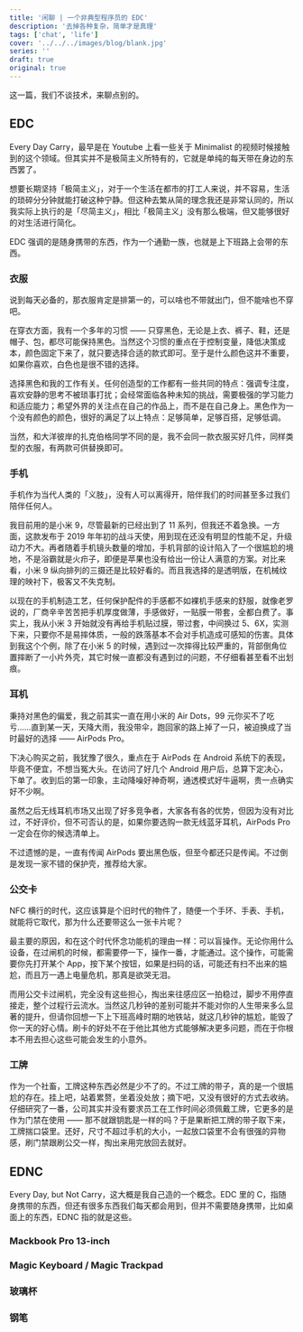 ```yaml
---
title: '闲聊 | 一个非典型程序员的 EDC'
description: '去掉各种复杂，简单才是真理'
tags: ['chat', 'life']
cover: '../../../images/blog/blank.jpg'
series: ''
draft: true
original: true
---
```


这一篇，我们不谈技术，来聊点别的。

## EDC

Every Day Carry，最早是在 Youtube 上看一些关于 Minimalist 的视频时候接触到的这个领域。但其实并不是极简主义所特有的，它就是单纯的每天带在身边的东西罢了。

想要长期坚持「极简主义」，对于一个生活在都市的打工人来说，并不容易，生活的琐碎分分钟就能打破这种宁静。但这种去繁从简的理念我还是非常认同的，所以我实际上执行的是「尽简主义」，相比「极简主义」没有那么极端，但又能够很好的对生活进行简化。

EDC 强调的是随身携带的东西，作为一个通勤一族，也就是上下班路上会带的东西。

### 衣服

说到每天必备的，那衣服肯定是排第一的，可以啥也不带就出门，但不能啥也不穿吧。

在穿衣方面，我有一个多年的习惯 —— 只穿黑色，无论是上衣、裤子、鞋，还是帽子、包，都尽可能保持黑色。当然这个习惯的重点在于控制变量，降低决策成本，颜色固定下来了，就只要选择合适的款式即可。至于是什么颜色这并不重要，如果你喜欢，白色也是很不错的选择。

选择黑色和我的工作有关。任何创造型的工作都有一些共同的特点：强调专注度，喜欢安静的思考不被琐事打扰；会经常面临各种未知的挑战，需要极强的学习能力和适应能力；希望外界的关注点在自己的作品上，而不是在自己身上。黑色作为一个没有颜色的颜色，很好的满足了以上特点：足够简单，足够百搭，足够低调。

当然，和大洋彼岸的扎克伯格同学不同的是，我不会同一款衣服买好几件，同样类型的衣服，有两款可供替换即可。

### 手机

手机作为当代人类的「义肢」，没有人可以离得开，陪伴我们的时间甚至多过我们陪伴任何人。

我目前用的是小米 9，尽管最新的已经出到了 11 系列，但我还不着急换。一方面，这款发布于 2019 年年初的战斗天使，用到现在还没有明显的性能不足，升级动力不大。再者随着手机镜头数量的增加，手机背部的设计陷入了一个很尴尬的境地，不是浴霸就是火疖子，即便是苹果也没有给出一份让人满意的方案。对比来看，小米 9 纵向排列的三摄还是比较好看的。而且我选择的是透明版，在机械纹理的映衬下，极客又不失克制。

以现在的手机制造工艺，任何保护配件的手感都不如裸机手感来的舒服，就像老罗说的，厂商辛辛苦苦把手机厚度做薄，手感做好，一贴膜一带套，全都白费了。事实上，我从小米 3 开始就没有再给手机贴过膜，带过套，中间换过 5、6X，实测下来，只要你不是易摔体质，一般的跌落基本不会对手机造成可感知的伤害。具体到我这个个例，除了在小米 5 的时候，遇到过一次摔得比较严重的，背部倒角位置摔断了一小片外壳，其它时候一直都没有遇到过的问题，不仔细看甚至看不出划痕。

### 耳机

秉持对黑色的偏爱，我之前其实一直在用小米的 Air Dots，99 元你买不了吃亏……直到某一天，天降大雨，我没带伞，跑回家的路上掉了一只，被迫换成了当时最好的选择 —— AirPods Pro。

下决心购买之前，我犹豫了很久，重点在于 AirPods 在 Android 系统下的表现，毕竟不便宜，不想当冤大头。在访问了好几个 Android 用户后，总算下定决心，下单了。收到后的第一印象，主动降噪好神奇啊，通透模式好牛逼啊，贵一点确实好不少啊。

虽然之后无线耳机市场又出现了好多竞争者，大家各有各的优势，但因为没有对比过，不好评价，但不可否认的是，如果你要选购一款无线蓝牙耳机，AirPods Pro 一定会在你的候选清单上。

不过遗憾的是，一直有传闻 AirPods 要出黑色版，但至今都还只是传闻。不过倒是发现一家不错的保护壳，推荐给大家。

### 公交卡

NFC 横行的时代，这应该算是个旧时代的物件了，随便一个手环、手表、手机，就能将它取代，那为什么还要带这么一张卡片呢？

最主要的原因，和在这个时代怀念功能机的理由一样：可以盲操作。无论你用什么设备，在过闸机的时候，都需要停一下，操作一番，才能通过。这个操作，可能需要你先打开某个 App，按下某个按钮，如果是扫码的话，可能还有扫不出来的尴尬，而且万一遇上电量危机，那真是欲哭无泪。

而用公交卡过闸机，完全没有这些担心，掏出来往感应区一拍稳过，脚步不用停直接走，整个过程行云流水。当然这几秒钟的差别可能并不能对你的人生带来多么显著的提升，但请你回想一下上下班高峰时期的地铁站，就这几秒钟的尴尬，能毁了你一天的好心情。刷卡的好处不在于他比其他方式能够解决更多问题，而在于你根本不用去担心这些可能会发生的小意外。

### 工牌

作为一个社畜，工牌这种东西必然是少不了的。不过工牌的带子，真的是一个很尴尬的存在。挂上吧，站着累赘，坐着没处放；摘下吧，又没有很好的方式去收纳。仔细研究了一番，公司其实并没有要求员工在工作时间必须佩戴工牌，它更多的是作为门禁在使用 —— 那不就跟钥匙是一样的吗？于是果断把工牌的带子取下来，工牌揣口袋里。还好，尺寸不超过手机的大小，一起放口袋里不会有很强的异物感，刷门禁跟刷公交一样，掏出来用完放回去就好。

## EDNC

Every Day, but Not Carry，这大概是我自己造的一个概念。EDC 里的 C，指随身携带的东西，但还有很多东西我们每天都会用到，但并不需要随身携带，比如桌面上的东西，EDNC 指的就是这些。

### Mackbook Pro 13-inch

### Magic Keyboard / Magic Trackpad

### 玻璃杯

### 钢笔
